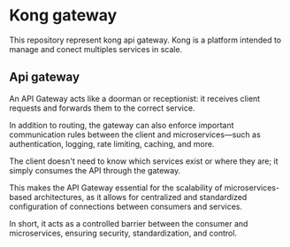 # Kong gateway

This repository represent kong api gateway. Kong is a platform intended to manage and conect multiples services
in scale.


## Api gateway
An API Gateway acts like a doorman or receptionist: it receives client requests and forwards them to the correct service.

In addition to routing, the gateway can also enforce important communication rules between the client and microservices—such as authentication, logging, rate limiting, caching, and more.

The client doesn't need to know which services exist or where they are; it simply consumes the API through the gateway.

This makes the API Gateway essential for the scalability of microservices-based architectures, as it allows for centralized and standardized configuration of connections between consumers and services.

In short, it acts as a controlled barrier between the consumer and microservices, ensuring security, standardization, and control.